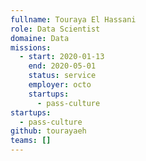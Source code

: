 ```yaml
---
fullname: Touraya El Hassani
role: Data Scientist
domaine: Data
missions:
  - start: 2020-01-13
    end: 2020-05-01
    status: service
    employer: octo
    startups:
      - pass-culture
startups:
  - pass-culture
github: tourayaeh
teams: []
---
```

